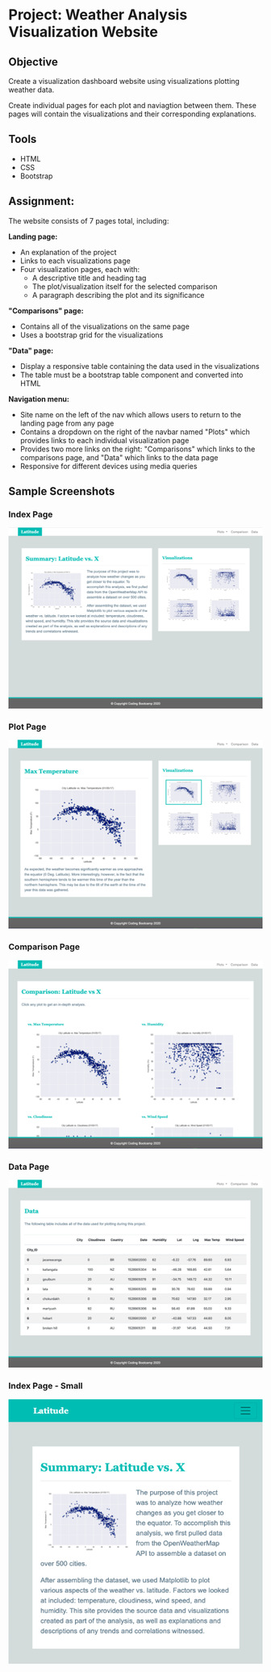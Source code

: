 # Project: Weather Analysis Visualization Website

## Objective
Create a visualization dashboard website using visualizations  plotting weather data.

Create individual pages for each plot and naviagtion between them. These pages will contain the visualizations and their corresponding explanations. 

## Tools
* HTML
* CSS
* Bootstrap

## Assignment:
The website consists of 7 pages total, including:

<strong>Landing page:</strong> <br>
* An explanation of the project
* Links to each visualizations page
* Four visualization pages, each with:
    * A descriptive title and heading tag
    * The plot/visualization itself for the selected comparison
    * A paragraph describing the plot and its significance

<strong>"Comparisons" page:</strong> <br>
* Contains all of the visualizations on the same page
* Uses a bootstrap grid for the visualizations

<strong>"Data" page:</strong> <br>
* Display a responsive table containing the data used in the visualizations
* The table must be a bootstrap table component and converted into HTML

<strong>Navigation menu:</strong> <br>

* Site name on the left of the nav which allows users to return to the landing page from any page
* Contains a dropdown on the right of the navbar named "Plots" which provides links to each individual visualization page
* Provides two more links on the right: "Comparisons" which links to the comparisons page, and "Data" which links to the data page
* Responsive for different devices using media queries

## Sample Screenshots

### Index Page
![index](screenshots/01_index.png)

### Plot Page
![index](screenshots/03_plot.png)

### Comparison Page
![index](screenshots/04_comparison.png)

### Data Page
![index](screenshots/05_data.png)

### Index Page - Small
![index_sm](screenshots/02_index_sm.png)

